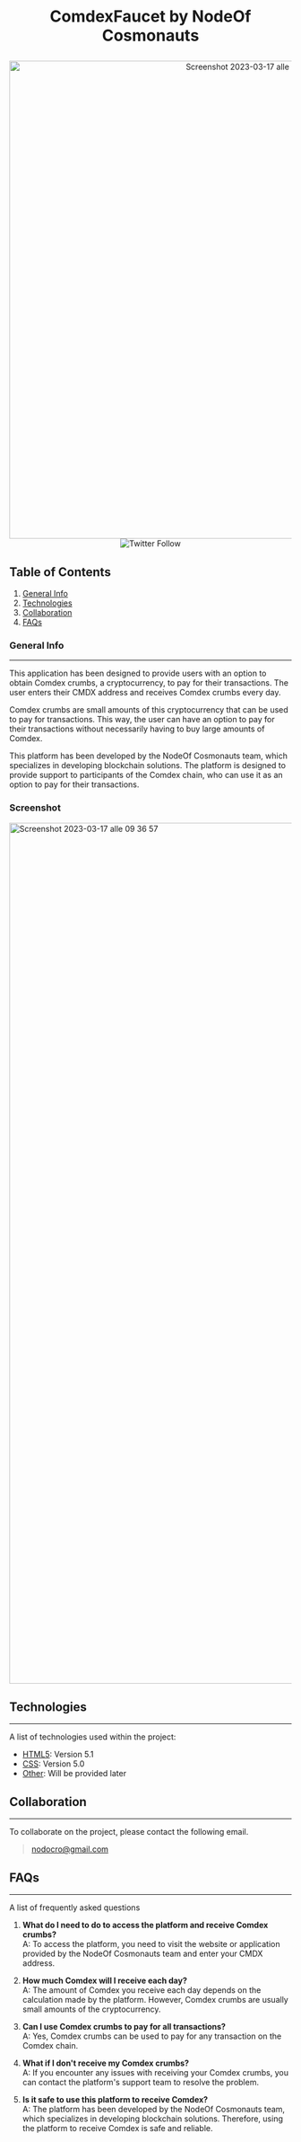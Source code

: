 # <p align="center"> ComdexFaucet by NodeOf Cosmonauts </p>

<p align="center">
<img width="851" alt="Screenshot 2023-03-17 alle 10 01 11" src="https://user-images.githubusercontent.com/72707004/225859538-57916178-6655-41ba-ba13-420c90b9a384.png">
<br>
<img alt="Twitter Follow" src="https://img.shields.io/twitter/follow/cosmos_node?style=social">
</p>

## Table of Contents
1. [General Info](#general-info)
2. [Technologies](#technologies)
3. [Collaboration](#collaboration)
4. [FAQs](#faqs)

### General Info
***
This application has been designed to provide users with an option to obtain Comdex crumbs, a cryptocurrency, to pay for their transactions. The user enters their CMDX address and receives Comdex crumbs every day.

Comdex crumbs are small amounts of this cryptocurrency that can be used to pay for transactions. This way, the user can have an option to pay for their transactions without necessarily having to buy large amounts of Comdex.

This platform has been developed by the NodeOf Cosmonauts team, which specializes in developing blockchain solutions. The platform is designed to provide support to participants of the Comdex chain, who can use it as an option to pay for their transactions.
### Screenshot
<img width="1533" alt="Screenshot 2023-03-17 alle 09 36 57" src="https://user-images.githubusercontent.com/72707004/225854364-2320d78b-96c6-4885-8610-fb78ed87e8c5.png">

## Technologies
***
A list of technologies used within the project:
* [HTML5](https://example.com): Version 5.1
* [CSS](https://example.com): Version 5.0
* [Other](https://example.com): Will be provided later

## Collaboration
***
To collaborate on the project, please contact the following email.
> nodocro@gmail.com

## FAQs
***
A list of frequently asked questions

1. **What do I need to do to access the platform and receive Comdex crumbs?**<br>
A: To access the platform, you need to visit the website or application provided by the NodeOf Cosmonauts team and enter your CMDX address.

2. **How much Comdex will I receive each day?**<br>
A: The amount of Comdex you receive each day depends on the calculation made by the platform. However, Comdex crumbs are usually small amounts of the cryptocurrency.

3. **Can I use Comdex crumbs to pay for all transactions?**<br>
A: Yes, Comdex crumbs can be used to pay for any transaction on the Comdex chain.

4. **What if I don't receive my Comdex crumbs?**<br>
A: If you encounter any issues with receiving your Comdex crumbs, you can contact the platform's support team to resolve the problem.

5. **Is it safe to use this platform to receive Comdex?**<br>
A: The platform has been developed by the NodeOf Cosmonauts team, which specializes in developing blockchain solutions. Therefore, using the platform to receive Comdex is safe and reliable.
